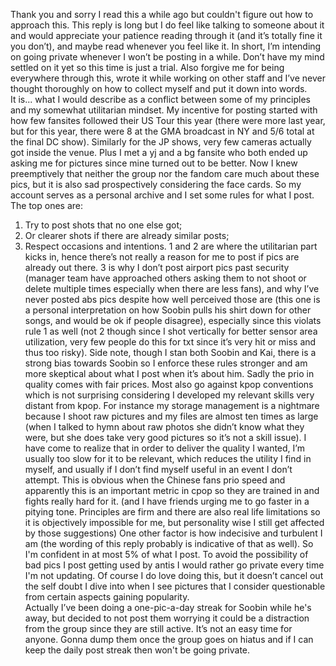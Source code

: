 Thank you and sorry I read this a while ago but couldn't figure out how to approach this. This reply is long but I do feel like talking to someone about it and would appreciate your patience reading through it (and it’s totally fine it you don’t), and maybe read whenever you feel like it.
In short, I’m intending on going private whenever I won’t be posting in a while. Don’t have my mind settled on it yet so this time is just a trial. Also forgive me for being everywhere through this, wrote it while working on other staff and I’ve never thought thoroughly on how to collect myself and put it down into words.  
It is... what I would describe as a conflict between some of my principles and my somewhat utilitarian mindset. My incentive for posting started with how few fansites followed their US Tour this year (there were more last year, but for this year, there were 8 at the GMA broadcast in NY and 5/6 total at the final DC show). Similarly for the JP shows, very few cameras actually got inside the venue. Plus I met a yj  and a bg fansite who both ended up asking me for pictures since mine turned out to be better. Now I knew preemptively that neither the group nor the fandom care much about these pics, but it is also sad prospectively considering the face cards. 
So my account serves as a personal archive and I set some rules for what I post. The top ones are: 
1. Try to post shots that no one else got; 
2. Or clearer shots if there are already similar posts; 
3. Respect occasions and intentions. 
1 and 2 are where the utilitarian part kicks in, hence there’s not really a reason for me to post if pics are already out there. 3 is why I don’t post airport pics past security (manager team have approached others asking them to not shoot or delete multiple times especially when there are less fans), and why I’ve never posted abs pics despite how well perceived those are (this one is a personal interpretation on how Soobin pulls his shirt down for other songs, and would be ok if people disagree), especially since this violats rule 1 as well (not 2 though since I shot vertically for better sensor area utilization, very few people do this for txt since it’s very hit or miss and thus too risky). Side note, though I stan both Soobin and Kai, there is a strong bias towards Soobin so I enforce these rules stronger and am more skeptical about what I post when it’s about him. 
Sadly the prio in quality comes with fair prices. Most  also go against kpop conventions which is not surprising considering I developed my relevant skills very distant from kpop. For instance my storage management is a nightmare because I shoot raw pictures and my files are almost ten times as large (when I talked to hymn about raw photos she didn’t know what they were, but she does take very good pictures so it’s not a skill issue). I have come to realize that in order to deliver the quality I wanted, I’m usually too slow for it to be relevant, which reduces the utility I find in myself, and usually if I don’t find myself useful in an event I don’t attempt. This is obvious when the Chinese fans prio speed and apparently this is an important metric in cpop so they are trained in and fights really hard for it. (and I have friends urging me to go faster in a pitying tone. Principles are firm and there are also real life limitations so it is objectively impossible for me, but personality wise I still get affected by those suggestions)
One other factor is how indecisive and turbulent I am (the wording of this reply probably is indicative of that as well). So I'm confident in at most 5% of what I post. To avoid the possibility of bad pics I post getting used by antis I would rather go private every time I'm not  updating. Of course I do love doing this, but it doesn’t cancel out the self doubt I dive into when I see pictures that I consider questionable from certain aspects gaining popularity.  
Actually I’ve been doing a one-pic-a-day streak for Soobin while he's away, but decided to not post them worrying it could be a distraction from the group since they are still active. It’s not an easy time for anyone. Gonna dump them once the group goes on hiatus and if I can keep the daily post streak then won't be going private. 
